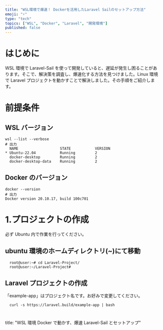 ```yaml
---
title: "WSL環境で爆速！ Dockerを活用したLaravel Sailのセットアップ方法"
emoji: "⚡️"
type: "tech"
topics: ["WSL", "Docker", "Laravel", "開発環境"]
published: false
---
```


# はじめに

WSL 環境で Laravel-Sail を使って開発していると、遅延が発生し困ることがあります。そこで、解決策を調査し、爆速化する方法を見つけました。Linux 環境で Laravel プロジェクトを動かすことで解決しました。その手順をご紹介します。

# 前提条件

## WSL バージョン

```shell
wsl --list --verbose
# 出力
  NAME                   STATE           VERSION
* Ubuntu-22.04           Running         2
  docker-desktop         Running         2
  docker-desktop-data    Running         2
```

## Docker のバージョン

```shell
docker --version
# 出力
Docker version 20.10.17, build 100c701
```

# 1.プロジェクトの作成

必ず Ubuntu 内で作業を行ってください。

## ubuntu 環境のホームディレクトリ(~)にて移動

```shell
  root@user:~# cd Laravel-Project/
  root@user:~/Laravel-Project#
```

## Laravel プロジェクトの作成

「example-app」はプロジェクト名です。お好みで変更してください。

```shell
  curl -s https://laravel.build/example-app | bash
```

#

#

#

#

title: "WSL 環境 Docker で動かす、爆速 Laravel-Sail とセットアップ"

